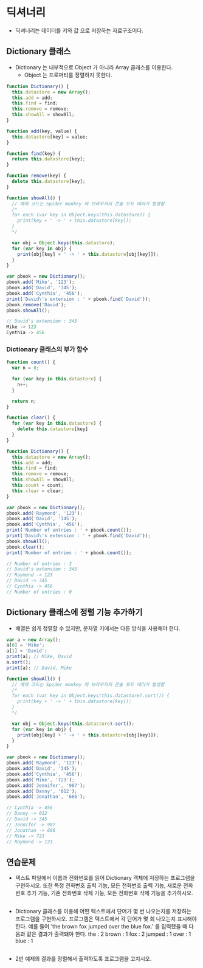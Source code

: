 # 딕셔너리
- 딕셔너리는 데이터를 키와 값 으로 저장하는 자료구조이다.

## Dictionary 클래스
- Dictionary 는 내부적으로 Object 가 아니라 Array 클래스를 이용한다.
  - Object 는 프로퍼티를 정렬하지 못한다.
```js
function Dictionary() {
  this.datastore = new Array();
  this.add = add;
  this.find = find;
  this.remove = remove;
  this.showAll = showAll;
}

function add(key, value) {
  this.datastore[key] = value;
}

function find(key) {
  return this.datastore[key];
}

function remove(key) {
  delete this.datastore[key];
}

function showAll() {
  // 예제 코드는 Spider monkey 와 브라우저의 콘솔 모두 에러가 발생함
  /*
  for each (var key in Object.keys(this.datastore)) {
    print(key + ' -> ' + this.datastore[key]);
  }
  */

  var obj = Object.keys(this.datastore);
  for (var key in obj) {
    print(obj[key] + ' -> ' + this.datastore[obj[key]]);
  }
}
```
```js
var pbook = new Dictionary();
pbook.add('Mike', '123');
pbook.add('David', '345');
pbook.add('Cynthia', '456');
print('David\'s extension : ' + pbook.find('David'));
pbook.remove('David');
pbook.showAll();

// David's extension : 345
Mike -> 123
Cynthia -> 456
```

### Dictionary 클래스의 부가 함수
```js
function count() {
  var n = 0;

  for (var key in this.datastore) {
    n++;
  }

  return n;
}

function clear() {
  for (var key in this.datastore) {
    delete this.datastore[key]
  }
}
```
```js
function Dictionary() {
  this.datastore = new Array();
  this.add = add;
  this.find = find;
  this.remove = remove;
  this.showAll = showAll;
  this.count = count;
  this.clear = clear;
}
```
```js
var pbook = new Dictionary();
pbook.add('Raymond', '123');
pbook.add('David', '345');
pbook.add('Cynthia', '456');
print('Number of entries : ' + pbook.count());
print('David\'s extension : ' + pbook.find('David'));
pbook.showAll();
pbook.clear();
print('Number of entries : ' + pbook.count());

// Number of entries : 3
// David's extension : 345
// Raymond -> 123
// David -> 345
// Cynthia -> 456
// Number of entries : 0
```
## Dictionary 클래스에 정렬 기능 추가하기
- 배열은 쉽게 정렬할 수 있지만, 문자열 키에서는 다른 방식을 사용해야
  한다.
```js
var a = new Array();
a[0] = 'Mike';
a[1] = 'David';
print(a); // Mike, David
a.sort();
print(a); // David, Mike
```
```js
function showAll() {
  // 예제 코드는 Spider monkey 와 브라우저의 콘솔 모두 에러가 발생함
  /*
  for each (var key in Object.keys(this.datastore).sort()) {
    print(key + ' -> ' + this.datastore[key]);
  }
  */

  var obj = Object.keys(this.datastore).sort();
  for (var key in obj) {
    print(obj[key] + ' -> ' + this.datastore[obj[key]]);
  }
}
```
```js
var pbook = new Dictionary();
pbook.add('Raymond', '123');
pbook.add('David', '345');
pbook.add('Cynthia', '456');
pbook.add('Mike', '723');
pbook.add('Jennifer', '987');
pbook.add('Danny', '012');
pbook.add('Jonathan', '666');

// Cynthia -> 456
// Danny -> 012
// David -> 345
// Jennifer -> 987
// Jonathan -> 666
// Mike -> 723
// Raymond -> 123
```

## 연습문제
- 텍스트 파일에서 이름과 전화번호를 읽어 Dictionary 객체에 저장하는
  프로그램을 구현하시오. 또한 특정 전화번호 출력 기능, 모든 전화번호
출력 기능, 새로운 전화번호 추가 기능, 기존 전화번호 삭제 기능, 모든
전화번호 삭제 기능을 추가하시오.
```js
```
- Dictionary 클래스를 이용해 어떤 텍스트에서 단어가 몇 번 나오는지를
  저장하는 프로그램을 구현하시오. 프로그램은 텍스트에서 각 단어가 몇 회
나오는지 표시해야 한다. 예를 들어 'the brown fox jumped over the blue
fox.' 를 입력했을 때 다음과 같은 결과가 출력돼야 한다.
the : 2
brown : 1
fox : 2
jumped : 1
over : 1
blue : 1
```js
```

- 2번 예제의 결과를 정렬해서 출력하도록 프로그램을 고치시오.
```js
```

